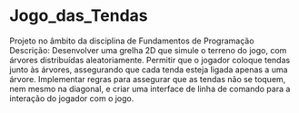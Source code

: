 # Jogo_das_Tendas
Projeto no âmbito da disciplina de Fundamentos de Programação
Descrição:
Desenvolver uma grelha 2D que simule o terreno do jogo, com árvores distribuídas aleatoriamente. Permitir que o jogador coloque tendas junto às árvores, assegurando que cada tenda esteja ligada apenas a uma árvore.
Implementar regras para assegurar que as tendas não se toquem, nem mesmo na diagonal, e criar uma interface de linha de comando para a interação do jogador com o jogo.
